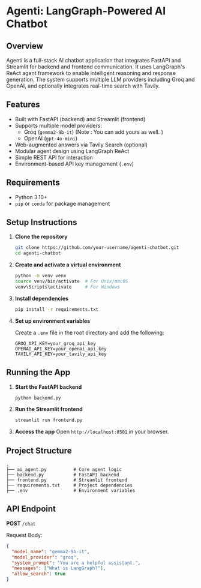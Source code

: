 # Agenti: LangGraph-Powered AI Chatbot

## Overview

Agenti is a full-stack AI chatbot application that integrates FastAPI and Streamlit for backend and frontend communication. It uses LangGraph's ReAct agent framework to enable intelligent reasoning and response generation. The system supports multiple LLM providers including Groq and OpenAI, and optionally integrates real-time search with Tavily.

## Features

- Built with FastAPI (backend) and Streamlit (frontend)
- Supports multiple model providers:
  - Groq (`gemma2-9b-it`) (Note : You can add yours as well. )
  - OpenAI (`gpt-4o-mini`)
- Web-augmented answers via Tavily Search (optional)
- Modular agent design using LangGraph ReAct
- Simple REST API for interaction
- Environment-based API key management (`.env`)

## Requirements

- Python 3.10+
- `pip` or `conda` for package management

## Setup Instructions

1. **Clone the repository**
   ```bash
   git clone https://github.com/your-username/agenti-chatbot.git
   cd agenti-chatbot
   ```

2. **Create and activate a virtual environment**
   ```bash
   python -m venv venv
   source venv/bin/activate  # For Unix/macOS
   venv\Scripts\activate     # For Windows
   ```

3. **Install dependencies**
   ```bash
   pip install -r requirements.txt
   ```

4. **Set up environment variables**

   Create a `.env` file in the root directory and add the following:
   ```
   GROQ_API_KEY=your_groq_api_key
   OPENAI_API_KEY=your_openai_api_key
   TAVILY_API_KEY=your_tavily_api_key
   ```

## Running the App

1. **Start the FastAPI backend**
   ```bash
   python backend.py
   ```

2. **Run the Streamlit frontend**
   ```bash
   streamlit run frontend.py
   ```

3. **Access the app**
   Open `http://localhost:8501` in your browser.

## Project Structure

```
.
├── ai_agent.py          # Core agent logic
├── backend.py           # FastAPI backend
├── frontend.py          # Streamlit frontend
├── requirements.txt     # Project dependencies
├── .env                 # Environment variables
```

## API Endpoint

**POST** `/chat`

Request Body:
```json
{
  "model_name": "gemma2-9b-it",
  "model_provider": "groq",
  "system_prompt": "You are a helpful assistant.",
  "messages": ["What is LangGraph?"],
  "allow_search": true
}
```
